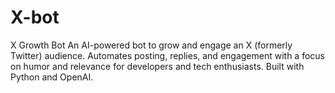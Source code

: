 # X-bot
X Growth Bot An AI-powered bot to grow and engage an X (formerly Twitter) audience. Automates posting, replies, and engagement with a focus on humor and relevance for developers and tech enthusiasts. Built with Python and OpenAI.
